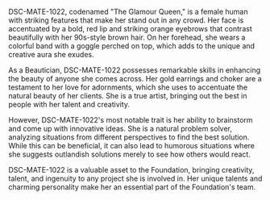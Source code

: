 DSC-MATE-1022, codenamed "The Glamour Queen," is a female human with striking features that make her stand out in any crowd. Her face is accentuated by a bold, red lip and striking orange eyebrows that contrast beautifully with her 90s-style brown hair. On her forehead, she wears a colorful band with a goggle perched on top, which adds to the unique and creative aura she exudes.

As a Beautician, DSC-MATE-1022 possesses remarkable skills in enhancing the beauty of anyone she comes across. Her gold earrings and choker are a testament to her love for adornments, which she uses to accentuate the natural beauty of her clients. She is a true artist, bringing out the best in people with her talent and creativity.

However, DSC-MATE-1022's most notable trait is her ability to brainstorm and come up with innovative ideas. She is a natural problem solver, analyzing situations from different perspectives to find the best solution. While this can be beneficial, it can also lead to humorous situations where she suggests outlandish solutions merely to see how others would react.

DSC-MATE-1022 is a valuable asset to the Foundation, bringing creativity, talent, and ingenuity to any project she is involved in. Her unique talents and charming personality make her an essential part of the Foundation's team.